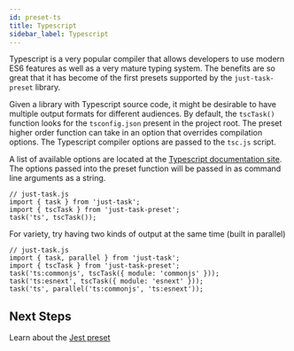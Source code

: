 ```yaml
---
id: preset-ts
title: Typescript
sidebar_label: Typescript
---
```


Typescript is a very popular compiler that allows developers to use modern ES6 features as well as a very mature typing system. The benefits are so great that it has become of the first presets supported by the `just-task-preset` library.

Given a library with Typescript source code, it might be desirable to have multiple output formats for different audiences. By default, the `tscTask()` function looks for the `tsconfig.json` present in the project root. The preset higher order function can take in an option that overrides compilation options. The Typescript compiler options are passed to the `tsc.js` script.

A list of available options are located at the [Typescript documentation site](http://www.typescriptlang.org/docs/handbook/compiler-options.html). The options passed into the preset function will be passed in as command line arguments as a string.

```tsx
// just-task.js
import { task } from 'just-task';
import { tscTask } from 'just-task-preset';
task('ts', tscTask());
```

For variety, try having two kinds of output at the same time (built in parallel)

```tsx
// just-task.js
import { task, parallel } from 'just-task';
import { tscTask } from 'just-task-preset';
task('ts:commonjs', tscTask({ module: 'commonjs' }));
task('ts:esnext', tscTask({ module: 'esnext' }));
task('ts', parallel('ts:commonjs', 'ts:esnext'));
```

## Next Steps

Learn about the [Jest preset](preset-jest.md)
